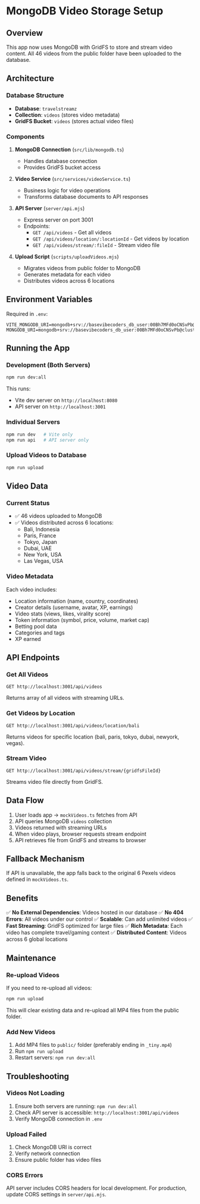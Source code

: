 # MongoDB Video Storage Setup

## Overview
This app now uses MongoDB with GridFS to store and stream video content. All 46 videos from the public folder have been uploaded to the database.

## Architecture

### Database Structure
- **Database**: `travelstreamz`
- **Collection**: `videos` (stores video metadata)
- **GridFS Bucket**: `videos` (stores actual video files)

### Components

1. **MongoDB Connection** (`src/lib/mongodb.ts`)
   - Handles database connection
   - Provides GridFS bucket access

2. **Video Service** (`src/services/videoService.ts`)
   - Business logic for video operations
   - Transforms database documents to API responses

3. **API Server** (`server/api.mjs`)
   - Express server on port 3001
   - Endpoints:
     - `GET /api/videos` - Get all videos
     - `GET /api/videos/location/:locationId` - Get videos by location
     - `GET /api/videos/stream/:fileId` - Stream video file

4. **Upload Script** (`scripts/uploadVideos.mjs`)
   - Migrates videos from public folder to MongoDB
   - Generates metadata for each video
   - Distributes videos across 6 locations

## Environment Variables

Required in `.env`:
```
VITE_MONGODB_URI=mongodb+srv://basevibecoders_db_user:00Bh7MFd0oCNSvPb@cluster0.el7at0x.mongodb.net/
MONGODB_URI=mongodb+srv://basevibecoders_db_user:00Bh7MFd0oCNSvPb@cluster0.el7at0x.mongodb.net/
```

## Running the App

### Development (Both Servers)
```bash
npm run dev:all
```
This runs:
- Vite dev server on `http://localhost:8080`
- API server on `http://localhost:3001`

### Individual Servers
```bash
npm run dev   # Vite only
npm run api   # API server only
```

### Upload Videos to Database
```bash
npm run upload
```

## Video Data

### Current Status
- ✅ 46 videos uploaded to MongoDB
- ✅ Videos distributed across 6 locations:
  - Bali, Indonesia
  - Paris, France
  - Tokyo, Japan
  - Dubai, UAE
  - New York, USA
  - Las Vegas, USA

### Video Metadata
Each video includes:
- Location information (name, country, coordinates)
- Creator details (username, avatar, XP, earnings)
- Video stats (views, likes, virality score)
- Token information (symbol, price, volume, market cap)
- Betting pool data
- Categories and tags
- XP earned

## API Endpoints

### Get All Videos
```
GET http://localhost:3001/api/videos
```
Returns array of all videos with streaming URLs.

### Get Videos by Location
```
GET http://localhost:3001/api/videos/location/bali
```
Returns videos for specific location (bali, paris, tokyo, dubai, newyork, vegas).

### Stream Video
```
GET http://localhost:3001/api/videos/stream/{gridfsFileId}
```
Streams video file directly from GridFS.

## Data Flow

1. User loads app → `mockVideos.ts` fetches from API
2. API queries MongoDB `videos` collection
3. Videos returned with streaming URLs
4. When video plays, browser requests stream endpoint
5. API retrieves file from GridFS and streams to browser

## Fallback Mechanism

If API is unavailable, the app falls back to the original 6 Pexels videos defined in `mockVideos.ts`.

## Benefits

✅ **No External Dependencies**: Videos hosted in our database
✅ **No 404 Errors**: All videos under our control
✅ **Scalable**: Can add unlimited videos
✅ **Fast Streaming**: GridFS optimized for large files
✅ **Rich Metadata**: Each video has complete travel/gaming context
✅ **Distributed Content**: Videos across 6 global locations

## Maintenance

### Re-upload Videos
If you need to re-upload all videos:
```bash
npm run upload
```
This will clear existing data and re-upload all MP4 files from the public folder.

### Add New Videos
1. Add MP4 files to `public/` folder (preferably ending in `_tiny.mp4`)
2. Run `npm run upload`
3. Restart servers: `npm run dev:all`

## Troubleshooting

### Videos Not Loading
1. Ensure both servers are running: `npm run dev:all`
2. Check API server is accessible: `http://localhost:3001/api/videos`
3. Verify MongoDB connection in `.env`

### Upload Failed
1. Check MongoDB URI is correct
2. Verify network connection
3. Ensure public folder has video files

### CORS Errors
API server includes CORS headers for local development. For production, update CORS settings in `server/api.mjs`.
